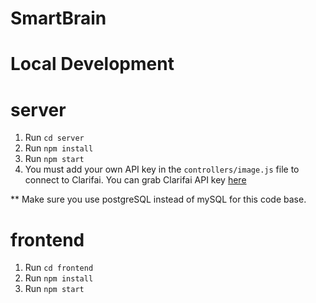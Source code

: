 # SmartBrain

# Local Development

# server

1. Run `cd server`
2. Run `npm install`
3. Run `npm start`
4. You must add your own API key in the `controllers/image.js` file to connect to Clarifai.
   You can grab Clarifai API key [here](https://www.clarifai.com/)

\*\* Make sure you use postgreSQL instead of mySQL for this code base.

# frontend

1. Run `cd frontend`
2. Run `npm install`
3. Run `npm start`
